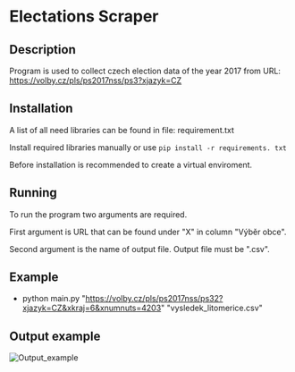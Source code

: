 # Electations Scraper

## Description

Program is used to collect czech election data of the year 2017 from URL:
https://volby.cz/pls/ps2017nss/ps3?xjazyk=CZ

## Installation

A list of all need libraries can be found in file: requirement.txt 

Install required libraries manually or use `pip install -r requirements. txt`

Before installation is recommended to create a virtual enviroment.

## Running 

To run the program two arguments are required.

First argument is URL that can be found under "X" in column "Výběr obce".

Second argument is the name of output file. Output file must be ".csv".

## Example

 - python main.py "https://volby.cz/pls/ps2017nss/ps32?xjazyk=CZ&xkraj=6&xnumnuts=4203" "vysledek_litomerice.csv"


## Output example

![Output_example](https://github.com/VaclavHa/Projekt_3_Engeto/assets/143717185/b6c83b50-d193-43e7-b956-f7f76ae3d44a)
